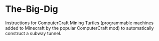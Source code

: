 # The-Big-Dig
Instructions for ComputerCraft Mining Turtles (programmable machines added to Minecraft by the popular ComputerCraft mod) to automatically construct a subway tunnel.
